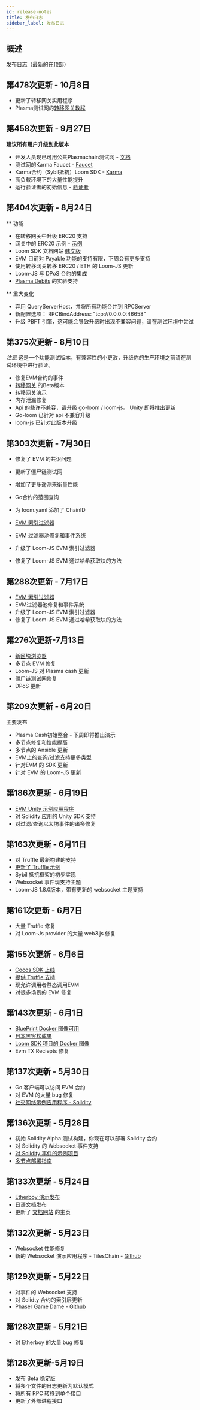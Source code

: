 ```yaml
---
id: release-notes
title: 发布日志
sidebar_label: 发布日志
---
```

## 概述

发布日志（最新的在顶部）

## 第478次更新 - 10月8日

* 更新了转移网关实用程序
* Plasma测试网的[转移网关教程](extdev-transfer-gateway.html)

## 第458次更新 - 9月27日

**建议所有用户升级到此版本**

* 开发人员现已可用公共Plasmachain测试网 - [文档](testnet-plasma.html)
* 测试网的Karma Faucet - [Faucet](http://faucet.dappchains.com)
* Karma合约（Sybil抵抗）Loom SDK - [Karma](karma.html)
* 高负载环境下的大量性能提升
* 运行验证者的初始信息 - [验证者](validator.html)

## 第404次更新 - 8月24日

** 功能

* 在转移网关中升级 ERC20 支持
* 网关中的 ERC20 示例 - [示例](https://github.com/loomnetwork/token-gateway-example)
* Loom SDK 文档网站 [ 韩文版 ](https://loomx.io/developers/ko/)
* EVM 目前对 Payable 功能的支持有限，下周会有更多支持 
* 使用转移网关转移 ERC20 / ETH 的 Loom-JS 更新 
* Loom-JS 与 DPoS 合约的集成 
* [Plasma Debits](https://github.com/loomnetwork/plasma-cash/pull/115) 的实验支持

** 重大变化

* 弃用 QueryServerHost，并将所有功能合并到 RPCServer
* 新配置选项： RPCBindAddress: "tcp://0.0.0.0:46658"
* 升级 PBFT 引擎，这可能会导致升级时出现不兼容问题，请在测试环境中尝试 

## 第375次更新 - 8月10日

*注意* 这是一个功能测试版本，有兼容性的小更改，升级你的生产环境之前请在测试环境中进行验证。

* 修复EVM合约的事件
* [转移网关](transfer-gateway.html) 的Beta版本
* [转移网关演示](https://github.com/loomnetwork/cards-gateway-example)
* 内存泄漏修复
* Api 的些许不兼容，请升级 go-loom / loom-js。 Unity 即将推出更新
* Go-loom 已针对 api 不兼容升级
* loom-js 已针对此版本升级 

## 第303次更新 - 7月30日

* 修复了 EVM 的共识问题 
* 更新了僵尸链测试网
* 增加了更多遥测来衡量性能
* Go合约的范围查询
* 为 loom.yaml 添加了 ChainID

* [EVM 索引过滤器](https://loomx.io/developers/docs/en/web3js-event-filters.html)

* EVM 过滤器池修复和事件系统
* 升级了 Loom-JS EVM 索引过滤器
* 修复了 Loom-JS EVM 通过哈希获取块的方法

## 第288次更新 - 7月17日

* [EVM 索引过滤器](https://loomx.io/developers/docs/en/web3js-event-filters.html)
* EVM过滤器池修复和事件系统
* 升级了 Loom-JS EVM 索引过滤器
* 修复了 Loom-JS EVM 通过哈希获取块的方法

## 第276次更新-7月13日

* [新区块浏览器](block-explorer-tutorial.html)
* 多节点 EVM 修复 
* Loom-JS 对 Plasma cash 更新
* 僵尸链测试网修复
* DPoS 更新

## 第209次更新 - 6月20日

主要发布

* Plasma Cash初始整合 - 下周即将推出演示
* 多节点修复和性能提高
* 多节点的 Ansible 更新
* EVM上的查询/过滤支持更多类型 
* 针对EVM 的 SDK 更新 
* 针对 EVM 的 Loom-JS 更新

## 第186次更新 - 6月19日

* [EVM Unity 示例应用程序](https://loomx.io/developers/docs/en/unity-sample-tiles-chain-evm.html)
* 对 Solidity 应用的 Unity SDK 支持
* 对过滤/查询以太坊事件的诸多修复

## 第163次更新 - 6月11日

* 对 Truffle 最新构建的支持
* [更新了 Truffle 示例](https://github.com/loomnetwork/loom-truffle-provider)
* Sybil 抵抗框架的初步实现
* Websocket 事件现支持主题 
* Loom-JS 1.8.0版本，带有更新的 websocket 主题支持

## 第161次更新 - 6月7日

* 大量 Truffle 修复
* 对 Loom-Js provider 的大量 web3.js 修复

## 第155次更新 - 6月6日

* [Cocos SDK 上线](cocos-sdk-quickstart.html)
* [提供 Truffle 支持](truffle-deploy.html)
* 现允许调用者静态调用EVM
* 对很多场景的 EVM 修复 

## 第143次更新 - 6月1日

* [BluePrint Docker 图像可用](docker-blueprint.html)
* [日本黑客松成果](https://medium.com/loom-network/highlights-from-the-first-loom-unity-sdk-hackathon-tokyo-edition-6ed723747c19)
* [Loom SDK 项目的 Docker 图像](https://hub.docker.com/r/loomnetwork/)
* Evm TX Reciepts 修复 

## 第137次更新 - 5月30日

* Go 客户端可以访问 EVM 合约
* 对 EVM 的大量 bug 修复
* [社交网络示例应用程序 - Solidity](simple-social-network-example.html)

## 第136次更新 - 5月28日

* 初始 Solidity Alpha 测试构建，你现在可以部署 Solidity 合约
* 对 Solidity 的 Websocket 事件支持 
* [对 Solidity 事件的示例项目](phaser-sdk-demo-web3-websocket.html)
* [多节点部署指南](multi-node-deployment.html)

## 第133次更新 - 5月24日

* [Etherboy 演示发布](https://loomx.io/developers/docs/en/etherboy-game.html)
* [日语文档发布](https://loomx.io/developers/ja)
* 更新了 [文档网站](https://loomx.io/developers/en/) 的主页 

## 第132次更新 - 5月23日

* Websocket 性能修复
* 新的 Websocket 演示应用程序 - TilesChain - [Github](https://github.com/loomnetwork/tiles-chain) 

## 第129次更新 - 5月22日

* 对事件的 Websocket 支持
* 对 Solidty 合约的索引层更新
* Phaser Game Dame - [Github](https://github.com/loomnetwork/phaser-sdk-demo)

## 第128次更新 - 5月21日

* 对 Etherboy 的大量 bug 修复

## 第128次更新-5月19日

* 发布 Beta 稳定版
* 将多个文件的日志更新为默认模式 
* 将所有 RPC 转移到单个接口
* 更新了外部进程接口